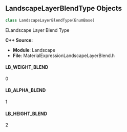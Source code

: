 ## LandscapeLayerBlendType Objects

```python
class LandscapeLayerBlendType(EnumBase)
```

ELandscape Layer Blend Type

**C++ Source:**

- **Module**: Landscape
- **File**: MaterialExpressionLandscapeLayerBlend.h

<a id="unreal.LandscapeLayerBlendType.LB_WEIGHT_BLEND"></a>

#### LB_WEIGHT_BLEND

0

<a id="unreal.LandscapeLayerBlendType.LB_ALPHA_BLEND"></a>

#### LB_ALPHA_BLEND

1

<a id="unreal.LandscapeLayerBlendType.LB_HEIGHT_BLEND"></a>

#### LB_HEIGHT_BLEND

2

<a id="unreal.FilterInterpolationType"></a>